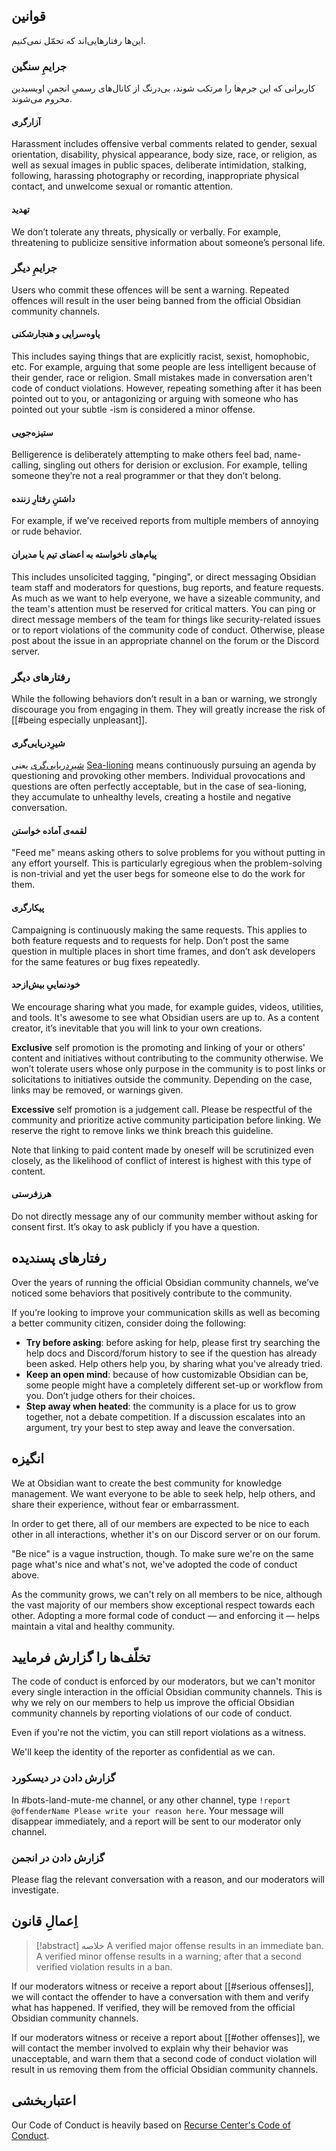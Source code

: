 ## قوانین

این‌ها رفتارهایی‌اند که تحمّل نمی‌کنیم.
### جرایمِ سنگین

کاربرانی که این جرم‌ها را مرتکب شوند، بی‌درنگ از کانال‌های رسمیِ انجمنِ اوبسیدین محروم می‌شوند.

#### آزارگری

Harassment includes offensive verbal comments related to gender, sexual orientation, disability, physical appearance, body size, race, or religion, as well as sexual images in public spaces, deliberate intimidation, stalking, following, harassing photography or recording, inappropriate physical contact, and unwelcome sexual or romantic attention.

#### تهدید

We don’t tolerate any threats, physically or verbally. For example, threatening to publicize sensitive information about someone’s personal life.

### جرایمِ دیگر

Users who commit these offences will be sent a warning. Repeated offences will result in the user being banned from the official Obsidian community channels.

#### یاوه‌سرایی و هنجارشکنی

This includes saying things that are explicitly racist, sexist, homophobic, etc. For example, arguing that some people are less intelligent because of their gender, race or religion. Small mistakes made in conversation aren't code of conduct violations. However, repeating something after it has been pointed out to you, or antagonizing or arguing with someone who has pointed out your subtle -ism is considered a minor offense.

#### ستیزه‌جویی

Belligerence is deliberately attempting to make others feel bad, name-calling, singling out others for derision or exclusion. For example, telling someone they’re not a real programmer or that they don’t belong.

#### داشتنِ رفتارِ زننده

For example, if we’ve received reports from multiple members of annoying or rude behavior.

#### پیام‌های ناخواسته به اعضای تیم یا مدیران

This includes unsolicited tagging, "pinging", or direct messaging Obsidian team staff and moderators for questions, bug reports, and feature requests. As much as we want to help everyone, we have a sizeable community, and the team's attention must be reserved for critical matters. You can ping or direct message members of the team for things like security-related issues or to report violations of the community code of conduct. Otherwise, please post about the issue in an appropriate channel on the forum or the Discord server.

### رفتارهای دیگر

While the following behaviors don’t result in a ban or warning, we strongly discourage you from engaging in them. They will greatly increase the risk of [[#being especially unpleasant]].

#### شیرِدریایی‌گری
[شیرِدریایی‌گری](https://fa.wikipedia.org/wiki/%D8%B4%DB%8C%D8%B1_%D8%AF%D8%B1%DB%8C%D8%A7%DB%8C%DB%8C%E2%80%8C%E2%80%8C%DA%AF%D8%B1%DB%8C) یعنی
[Sea-lioning](https://en.wikipedia.org/wiki/Sealioning) means continuously pursuing an agenda by questioning and provoking other members. Individual provocations and questions are often perfectly acceptable, but in the case of sea-lioning, they accumulate to unhealthy levels, creating a hostile and negative conversation.

#### لقمه‌ی آماده خواستن

"Feed me" means asking others to solve problems for you without putting in any effort yourself. This is particularly egregious when the problem-solving is non-trivial and yet the user begs for someone else to do the work for them.

#### پیکارگری

Campaigning is continuously making the same requests. This applies to both feature requests and to requests for help. Don’t post the same question in multiple places in short time frames, and don’t ask developers for the same features or bug fixes repeatedly.

#### خودنماییِ بیش‌ازحد

We encourage sharing what you made, for example guides, videos, utilities, and tools. It's awesome to see what Obsidian users are up to. As a content creator, it’s inevitable that you will link to your own creations.

**Exclusive** self promotion is the promoting and linking of your or others' content and initiatives without contributing to the community otherwise. We won’t tolerate users whose only purpose in the community is to post links or solicitations to initiatives outside the community. Depending on the case, links may be removed, or warnings given.

**Excessive** self promotion is a judgement call. Please be respectful of the community and prioritize active community participation before linking. We reserve the right to remove links we think breach this guideline.

Note that linking to paid content made by oneself will be scrutinized even closely, as the likelihood of conflict of interest is highest with this type of content.

#### هرزفرستی

Do not directly message any of our community member without asking for consent first. It’s okay to ask publicly if you have a question.

## رفتارهای پسندیده

Over the years of running the official Obsidian community channels, we’ve noticed some behaviors that positively contribute to the community.

If you’re looking to improve your communication skills as well as becoming a better community citizen, consider doing the following:

- **Try before asking**: before asking for help, please first try searching the help docs and Discord/forum history to see if the question has already been asked. Help others help you, by sharing what you've already tried.
- **Keep an open mind**: because of how customizable Obsidian can be, some people might have a completely different set-up or workflow from you. Don’t judge others for their choices.
- **Step away when heated**: the community is a place for us to grow together, not a debate competition. If a discussion escalates into an argument, try your best to step away and leave the conversation.

## انگیزه

We at Obsidian want to create the best community for knowledge management. We want everyone to be able to seek help, help others, and share their experience, without fear or embarrassment.

In order to get there, all of our members are expected to be nice to each other in all interactions, whether it's on our Discord server or on our forum.

"Be nice" is a vague instruction, though. To make sure we're on the same page what's nice and what's not, we've adopted the code of conduct above.

As the community grows, we can't rely on all members to be nice, although the vast majority of our members show exceptional respect towards each other. Adopting a more formal code of conduct — and enforcing it — helps maintain a vital and healthy community.

## تخلّف‌ها را گزارش فرمایید

The code of conduct is enforced by our moderators, but we can't monitor every single interaction in the official Obsidian community channels. This is why we rely on our members to help us improve the official Obsidian community channels by reporting violations of our code of conduct.

Even if you're not the victim, you can still report violations as a witness.

We'll keep the identity of the reporter as confidential as we can.

### گزارش دادن در دیسکورد

In \#bots-land-mute-me channel, or any other channel, type `!report @offenderName Please write your reason here`. Your message will disappear immediately, and a report will be sent to our moderator only channel.

### گزارش دادن در انجمن

Please flag the relevant conversation with a reason, and our moderators will investigate.

## اِعمالِ قانون

> [!abstract] خلاصه
> A verified major offense results in an immediate ban.
> A verified minor offense results in a warning; after that a second verified violation results in a ban.

If our moderators witness or receive a report about [[#serious offenses]], we will contact the offender to have a conversation with them and verify what has happened. If verified, they will be removed from the official Obsidian community channels.

If our moderators witness or receive a report about [[#other offenses]], we will contact the member involved to explain why their behavior was unacceptable, and warn them that a second code of conduct violation will result in us removing them from the official Obsidian community channels.

## اعتباربخشی

Our Code of Conduct is heavily based on [Recurse Center's Code of Conduct](https://www.recurse.com/code-of-conduct).
